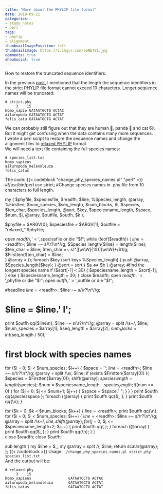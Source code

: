 ```yaml
---
title: "More about the PHYLIP file format"
date: 2018-09-21
categories:
- study_notes
- perl
tags:
- phylip
- alignment
thumbnailImagePosition: left
thumbnailImage: https://i.imgur.com/ooNET01.jpg
comments: true
showSocial: true
---
```


How to restore the truncated sequence identifiers.
<!--more-->


In the previous [post](/2018/09/using-biopython-to-concatenate-aligned-sequences-with-the-same-name/), I mentioned that the length the sequence identifiers in the strict [PHYLIP](http://biopython.org/DIST/docs/tutorial/Tutorial.html#htoc75) file format cannot exceed 10 characters. Longer sequence names will be truncated:
```
# strict.phy
     3    15
homo_sapie GATAATGCTG ACTAC
ailuropoda GATAATGCTG ACTAT
felis_catu GATAATGCTG ACTAT
```
We can probably still figure out that they are human 👶, panda 🐼 and cat 🐱. But it might get confusing when the data contains many more sequences. <br>
I wrote a perl script to restore the sequence names and change the alignment files to [relaxed PHYLIP](https://biopython.org/wiki/AlignIO) format. <br>
We will need a text file containing the full species names:
```
# species_list.txt
homo_sapiens
ailuropoda_melanoleuca
felis_catus
```
The code:
{{< codeblock "change_phy_species_names.pl"  "perl" >}}
#!/usr/bin/perl
use strict;
#Change species names in .phy file from 10 characters to full length.

my ( $phyfile, $speciesfile, $readfh, $line, %Species_length, @array, %Firstten,
   $num_species, $seq_length, $num_blocks, $i, $species, $ten_char, $species_length, 
   @sort, $key, $speciesname_length, $space, $num, $j, @array, $outfile, $outfh, $k
);

$phyfile = $ARGV[0];
$speciesfile = $ARGV[1];
$outfile = "relaxed_".$phyfile;

open $readfh,'<',$speciesfile or die "$!";
while (!eof($readfh)) {
    $line = <$readfh>;
    $line =~ s/\r?\n*//g;
    $Species_length{$line} = length($line);
    $ten_char = $line;
    $ten_char =~ s/^([\w\W]{10})[\w\W]+/$1/g;
    $Firstten{$ten_char} = $line;   
}
@array = ();
foreach $key (sort keys %Species_length) {
    push @array, $Species_length{$key};
}
@sort = sort { $a <=> $b } @array;
#find the longest species name
if ($sort[-1] < 30) {
    $speciesname_length = $sort[-1]; 
} else {
    $speciesname_length = 30;
}
close $readfh;
open $readfh,'<',$phyfile or die "$!";
open $outfh,'>',$outfile or die "$!";

#headline
$line = <$readfh>;
$line =~ s/\r?\n*//g;
# $line = $line.'        I';
print $outfh qq{$line\n};
$line =~ s/\r?\n*//g;
@array = split /\s+/, $line;
$num_species = $array[1];
$seq_length = $array[2];
$num_blocks = int ($seq_length / 50);

# first block with species names
for ($i = 0; $i < $num_species; $i++) {
    $space = '';
    $line = <$readfh>;
    $line =~ s/\r?\n*//g;
    @array = split /\s/, $line;
    if (exists $Firstten{$array[0]} ){
        $species = $Firstten{$array[0]};
        shift(@array);
        $species_length = length($species);
        $num = $speciesname_length - $species_length;
        if ($num >= 0) {
            for ($j = 0; $j <= $num+1; $j++) {
                $space = $space." ";
            }
        }
    }
    print $outfh qq{$species$space };
    foreach (@array) {
        print $outfh qq{$_ };
    }
    print $outfh qq{\n};
}
    
for ($k = 0; $k < $num_blocks; $k++) {
    $line = <$readfh>;
    print $outfh qq{\n};
    for ($i = 0; $i < $num_species; $i++) {
        $line = <$readfh>;
        $line =~ s/\r?\n*//g;
        @array = split /\s+/, $line;
        shift(@array);
        for ($j = 0; $j <= $speciesname_length+2; $j++) {
            print $outfh qq{ };
        }
        foreach (@array) {
            print $outfh qq{$_ };
        }
        print $outfh qq{\n};
    }
}   
close $readfh;
close $outfh;

sub length {
    my $line = $_;
    my @array = split //, $line;
    return scalar(@array);
};
{{< /codeblock >}}
Usage: `./change_phy_species_names.pl strict.phy species_list.txt` <br>
And the output will be:
```
# relaxed.phy
     3    15
homo_sapiens                 GATAATGCTG ACTAC
ailuropoda_melanoleuca       GATAATGCTG ACTAT
felis_catus                  GATAATGCTG ACTAT
```

